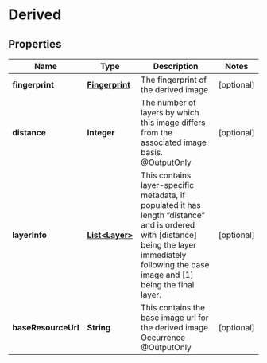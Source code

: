 
# Derived

## Properties
Name | Type | Description | Notes
------------ | ------------- | ------------- | -------------
**fingerprint** | [**Fingerprint**](Fingerprint.md) | The fingerprint of the derived image |  [optional]
**distance** | **Integer** | The number of layers by which this image differs from the associated image basis. @OutputOnly |  [optional]
**layerInfo** | [**List&lt;Layer&gt;**](Layer.md) | This contains layer-specific metadata, if populated it has length “distance” and is ordered with [distance] being the layer immediately following the base image and [1] being the final layer. |  [optional]
**baseResourceUrl** | **String** | This contains the base image url for the derived image Occurrence @OutputOnly |  [optional]



